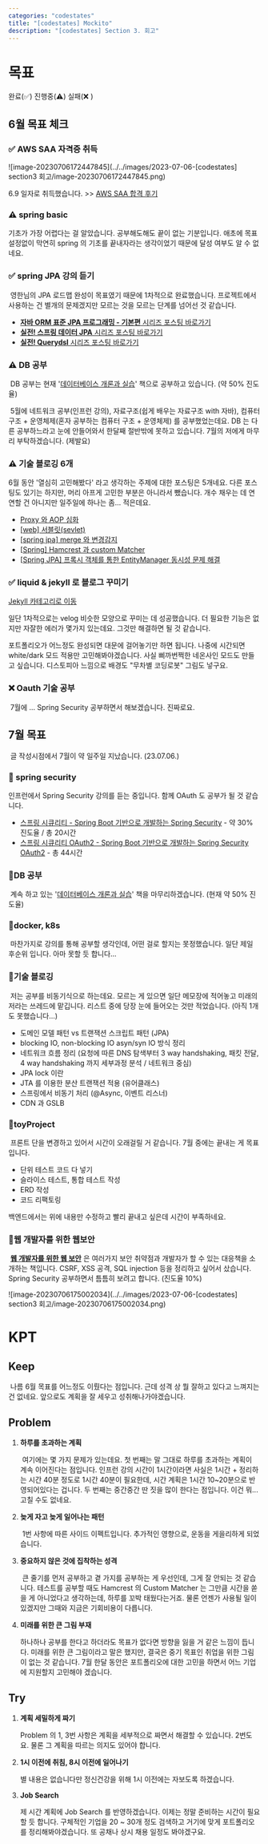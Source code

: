 ```yaml
---
categories: "codestates"
title: "[codestates] Mockito"
description: "[codestates] Section 3. 회고"
---
```


# 목표

완료(:white_check_mark:)  진행중(:warning:) 실패(:x: )

## 6월 목표 체크

### :white_check_mark: AWS SAA  자격증 취득

![image-20230706172447845](../../images/2023-07-06-[codestates] section3 회고/image-20230706172447845.png)

6.9 일자로 취득했습니다. >> [AWS SAA 합격 후기](https://hobeen-kim.github.io/review/Review-AWS-SAA-%ED%95%A9%EA%B2%A9-%ED%9B%84%EA%B8%B0/)

### :warning: spring basic 

기초가 가장 어렵다는 걸 알았습니다. 공부해도해도 끝이 없는 기분입니다. 애초에 목표설정없이 막연히 spring 의 기초를 끝내자라는 생각이었기 때문에 달성 여부도 알 수 없네요. 

### :white_check_mark: spring JPA 강의 듣기

​	영한님의 JPA 로드맵 완성이 목표였기 때문에 1차적으로 완료했습니다. 프로젝트에서 사용하는 건 별개의 문제겠지만 모르는 것을 모르는 단계를 넘어선 것 같습니다.

- [**자바 ORM 표준 JPA 프로그래밍 - 기본편** 시리즈 포스팅 바로가기](https://hobeen-kim.github.io/inflearn/Spring-JPA-JPA-%EA%B8%B0%EB%B3%B8%ED%8E%B8-Section-1.-JPA-%EC%86%8C%EA%B0%9C/)
- [**실전! 스프링 데이터 JPA** 시리즈 포스팅 바로가기](https://hobeen-kim.github.io/inflearn/Spring-JPA-%EC%8A%A4%ED%94%84%EB%A7%81-%EB%8D%B0%EC%9D%B4%ED%84%B0-JPA-Section4.-%EC%BF%BC%EB%A6%AC-%EB%A9%94%EC%84%9C%EB%93%9C-%EA%B8%B0%EB%8A%A5/)
- [**실전! Querydsl** 시리즈 포스팅 바로가기](https://hobeen-kim.github.io/inflearn/Querydsl-%EC%8B%A4%EC%A0%84!-Querydsl-Section-3.-%EA%B8%B0%EB%B3%B8%EB%AC%B8%EB%B2%95/)

### :warning: DB 공부

​	DB 공부는 현재 '[데이터베이스 개론과 실습](https://product.kyobobook.co.kr/detail/S000001743733)' 책으로 공부하고 있습니다. (약 50% 진도율) 

​	5월에 네트워크 공부(인프런 강의), 자료구조(쉽게 배우는 자료구조 with 자바), 컴퓨터구조 + 운영체제(혼자 공부하는 컴퓨터 구조 + 운영체제) 를 공부했었는데요. DB 는 다른 공부하느라고 눈에 안들어와서 한달째 절반밖에 못하고 있습니다. 7월의 저에게 마무리 부탁하겠습니다. (제발요)

### :warning: 기술 블로깅 6개

6월 동안 '열심히 고민해봤다' 라고 생각하는 주제에 대한 포스팅은 5개네요. 다른 포스팅도 있기는 하지만, 머리 아프게 고민한 부분은 아니라서 뺐습니다. 개수 채우는 데 연연할 건 아니지만 일주일에 하나는 좀... 적은데요.

- [Proxy 와 AOP 심화](https://hobeen-kim.github.io/spring/Spring-Proxy-%EC%99%80-AOP-%EC%8B%AC%ED%99%94/)
- [[web] 서블릿(sevlet)](https://hobeen-kim.github.io/web/WEB-%EC%84%9C%EB%B8%94%EB%A6%BF(Servlet)/)
- [[spring jpa\] merge 와 변경감지](https://hobeen-kim.github.io/springjpa/Spring-JPA-merge-와-변경감지/)
- [[Spring\] Hamcrest 과 custom Matcher](https://hobeen-kim.github.io/spring/Spring-Hamcrest/)
- [[Spring JPA\] 프록시 객체를 통한 EntityManager 동시성 문제 해결](https://hobeen-kim.github.io/springjpa/Spring-JPA-프록시-객체를-통한-EntityManager-동시성-문제-해결/)

### :white_check_mark: liquid & jekyll 로 블로그 꾸미기

[Jekyll 카테고리로 이동](https://hobeen-kim.github.io/jekyll/)

일단 1차적으로는 velog 비슷한 모양으로 꾸미는 데 성공했습니다. 더 필요한 기능은 없지만 자잘한 에러가 몇가지 있는데요. 그것만 해결하면 될 것 같습니다.

포트폴리오가 어느정도 완성되면 대문에 걸어놓기만 하면 됩니다. 나중에 시간되면 white/dark 모드 적용만 고민해봐야겠습니다. 사실 삐까번쩍한 네온사인 모드도 만들고 싶습니다. 디스토피아 느낌으로 배경도 "무차별 코딩로봇" 그림도 넣구요.

### :x: Oauth 기술 공부

​	7월에 ... Spring Security 공부하면서 해보겠습니다. 진짜로요.

## 7월 목표

​	글 작성시점에서 7월이 약 일주일 지났습니다. (23.07.06.)

### :page_with_curl: spring security

인프런에서 Spring Security 강의를 듣는 중입니다. 함께 OAuth 도 공부가 될 것 같습니다.

- [스프링 시큐리티 - Spring Boot 기반으로 개발하는 Spring Security](https://www.inflearn.com/course/%EC%BD%94%EC%96%B4-%EC%8A%A4%ED%94%84%EB%A7%81-%EC%8B%9C%ED%81%90%EB%A6%AC%ED%8B%B0/dashboard) - 약 30% 진도율 / 총 20시간
- [스프링 시큐리티 OAuth2 - Spring Boot 기반으로 개발하는 Spring Security OAuth2](https://www.inflearn.com/course/%EC%A0%95%EC%88%98%EC%9B%90-%EC%8A%A4%ED%94%84%EB%A7%81-%EC%8B%9C%ED%81%90%EB%A6%AC%ED%8B%B0) - 총 44시간

### :page_with_curl:DB 공부

​	계속 하고 있는 '[데이터베이스 개론과 실습](https://product.kyobobook.co.kr/detail/S000001743733)' 책을 마무리하겠습니다. (현재 약 50% 진도율) 

### :page_with_curl:docker, k8s

​	마찬가지로 강의를 통해 공부할 생각인데, 어떤 걸로 할지는 못정했습니다. 일단 제일 후순위 입니다. 아마 못할 듯 합니다...

### :page_with_curl:기술 블로깅

​	저는 공부를 비동기식으로 하는데요. 모르는 게 있으면 일단 메모장에 적어놓고 미래의 저라는 쓰레드에 맡깁니다. 리스트 중에 당장 눈에 들어오는 것만 적었습니다. (아직 1개도 못했습니다...)

- 도메인 모델 패턴 vs 트랜잭션 스크립트 패턴 (JPA)
- blocking IO, non-blocking IO asyn/syn IO 방식 정리
- 네트워크 흐름 정리 (요청에 따른 DNS 탐색부터 3 way handshaking, 패킷 전달, 4 way handshaking 까지 세부과정 분석 / 네트워크 중심)
- JPA lock 이란
- JTA 를 이용한 분산 트랜잭션 적용 (유어클래스)
- 스프링에서 비동기 처리 (@Async, 이벤트 리스너)
- CDN 과 GSLB

### :page_with_curl:toyProject

​	프론트 단을 변경하고 있어서 시간이 오래걸릴 거 같습니다. 7월 중에는 끝내는 게 목표입니다.

- 단위 테스트 코드 다 넣기
- 슬라이스 테스트, 통합 테스트 작성
- ERD 작성
- 코드 리팩토링

백엔드에서는 위에 내용만 수정하고 빨리 끝내고 싶은데 시간이 부족하네요.

### :page_with_curl:웹 개발자를 위한 웹보안

​	[**웹 개발자를 위한 웹 보안**](https://product.kyobobook.co.kr/detail/S000061404031) 은 여러가지 보안 취약점과 개발자가 할 수 있는 대응책을 소개하는 책입니다. CSRF, XSS 공격, SQL injection 등을 정리하고 싶어서 샀습니다. Spring Security 공부하면서 틈틈히 보려고 합니다. (진도율 10%)

![image-20230706175002034](../../images/2023-07-06-[codestates] section3 회고/image-20230706175002034.png)

# KPT

## Keep

​	나름 6월 목표를 어느정도 이뤘다는 점입니다. 근데 성격 상 뭘 잘하고 있다고 느껴지는 건 없네요. 앞으로도 계획을 잘 세우고 성취해나가야겠습니다.

## Problem

1. **하루를 초과하는 계획**

   ​	여기에는 몇 가지 문제가 있는데요. 첫 번째는 말 그대로 하루를 초과하는 계획이 계속 이어진다는 점입니다. 인프런 강의 시간이 1시간이라면 사실은 1시간 + 정리하는 시간 40분 정도로 1시간 40분이 필요한데, 시간 계획은 1시간 10~20분으로 반영되어있다는 겁니다. 두 번째는 중간중간 딴 짓을 많이 한다는 점입니다. 이건 뭐... 고칠 수도 없네요.

2. **늦게 자고 늦게 일어나는 패턴**

   ​	1번 사항에 따른 사이드 이펙트입니다. 추가적인 영향으로, 운동을 게을리하게 되었습니다.

3. **중요하지 않은 것에 집착하는 성격**

   ​	큰 줄기를 먼저 공부하고 곁 가지를 공부하는 게 우선인데, 그게 잘 안되는 것 같습니다. 테스트를 공부할 때도 Hamcrest 의 Custom Matcher 는 그만큼 시간을 쏟을 게 아니었다고 생각하는데, 하루를 꼬박 태웠다는거죠. 물론 언젠가 사용될 일이 있겠지만 그때와 지금은 기회비용이 다릅니다.

4. **미래를 위한 큰 그림 부재**

   하나하나 공부를 한다고 하더라도 목표가 없다면 방향을 잃을 거 같은 느낌이 듭니다. 미래를 위한 큰 그림이라고 말은 했지만, 결국은 중기 목표인 취업을 위한 그림이 없는 것 같습니다. 7월 한달 동안은 포트폴리오에 대한 고민을 하면서 어느 기업에 지원할지 고민해야 겠습니다.

## Try

1. **계획 세밀하게 짜기**

   Problem 의 1, 3번 사항은 계획을 세부적으로 짜면서 해결할 수 있습니다. 2번도요. 물론 그 계획을 따르는 의지도 있어야 합니다.

2. **1시 이전에 취침, 8시 이전에 일어나기**

   별 내용은 없습니다만 정신건강을 위해 1시 이전에는 자보도록 하겠습니다.

3. **Job Search**

   제 시간 계획에 Job Search 를 반영하겠습니다. 이제는 정말 준비하는 시간이 필요할 듯 합니다. 구체적인 기업을 20 ~ 30개 정도 검색하고 거기에 맞게 포트폴리오를 정리해봐야겠습니다. 또 공채나 상시 채용 일정도 봐야겠구요.

